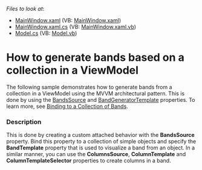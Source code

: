 <!-- default file list -->
*Files to look at*:

* [MainWindow.xaml](./CS/MainWindow.xaml) (VB: [MainWindow.xaml](./VB/MainWindow.xaml))
* [MainWindow.xaml.cs](./CS/MainWindow.xaml.cs) (VB: [MainWindow.xaml.vb](./VB/MainWindow.xaml.vb))
* [Model.cs](./CS/Model.cs) (VB: [Model.vb](./VB/Model.vb))
<!-- default file list end -->
# How to generate bands based on a collection in a ViewModel


<p>The following sample demonstrates how to generate bands from a collection in a ViewModel using the MVVM architectural pattern. This is done by using the <a href="https://documentation.devexpress.com/WPF/DevExpressXpfGridDataControlBase_BandsSourcetopic.aspx">BandsSource</a> and <a href="https://documentation.devexpress.com/WPF/DevExpressXpfGridDataControlBase_BandGeneratorTemplatetopic.aspx">BandGeneratorTemplate</a> properties. To learn more, see <a href="https://documentation.devexpress.com/WPF/CustomDocument117249.aspx">Binding to a Collection of Bands</a>.</p>


<h3>Description</h3>

This is done by creating a custom attached behavior with the <strong>BandsSource</strong> property. Bind this property to a collection of simple objects and specify the <strong>BandTemplate</strong> property that is used to visualize a band from an object. In a similar manner, you can use the <strong>ColumnsSource</strong>,&nbsp;<strong>ColumnTemplate</strong> and <strong>ColumnTemplateSelector</strong> properties to create columns in a band.

<br/>


